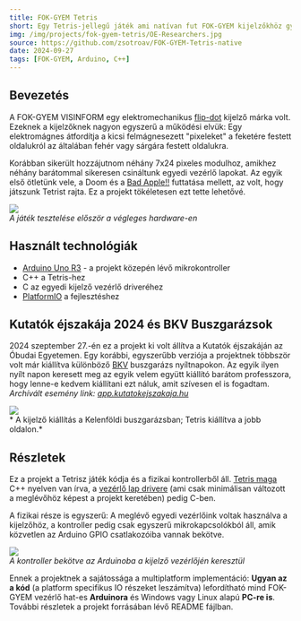```yaml
---
title: FOK-GYEM Tetris
short: Egy Tetris-jellegű játék ami natívan fut FOK-GYEM kijelzőkhöz gyártott, egyedi, arduino alapú vezérlőn. Bemutatva a 2024-es Kutatók éjszakáján az Óbudai Egyetemen.
img: /img/projects/fok-gyem-tetris/OE-Researchers.jpg
source: https://github.com/zsotroav/FOK-GYEM-Tetris-native
date: 2024-09-27
tags: [FOK-GYEM, Arduino, C++]
---
```


## Bevezetés
A FOK-GYEM VISINFORM egy elektromechanikus
[flip-dot](https://en.wikipedia.org/wiki/Flip-disc_display) kijelző márka volt.
Ezeknek a kijelzőknek nagyon egyszerű a működési elvük: Egy elektromágnes
átfordítja a kicsi felmágnesezett "pixeleket" a feketére festett oldalukról az
általában fehér vagy sárgára festett oldalukra.

Korábban sikerült hozzájutnom néhány 7x24 pixeles modulhoz, amikhez néhány
barátommal sikeresen csináltunk egyedi vezérlő lapokat. Az egyik első ötletünk
vele, a Doom és a [Bad Apple!!](./fok-gyem-bad-apple) futtatása mellett, az
volt, hogy játszunk Tetrist rajta. Ez a projekt tökéletesen ezt tette lehetővé.

![](/img/projects/fok-gyem-tetris/testing.jpg) <br /> *A játék tesztelése
először a végleges hardware-en*

## Használt technológiák
* [Arduino Uno R3](https://store.arduino.cc/en-hu/products/arduino-uno-rev3) -
  a projekt közepén lévő mikrokontroller
* C++ a Tetris-hez
* C az egyedi kijelző vezérlő driveréhez
* [PlatformIO](https://platformio.org/) a fejlesztéshez

## Kutatók éjszakája 2024 és BKV Buszgarázsok

2024 szeptember 27.-én ez a projekt ki volt állítva a Kutatók éjszakáján az
Óbudai Egyetemen. Egy korábbi, egyszerűbb verziója a projektnek többször volt
már kiállítva különböző [BKV](https://bkv.hu) buszgarázs nyíltnapokon. Az egyik
ilyen nyílt napon keresett meg az egyik velem együtt kiállító barátom
professzora, hogy lenne-e kedvem kiállítani ezt náluk, amit szívesen el is
fogadtam. *Archívált esemény link:
[app.kutatokejszakaja.hu](https://web.archive.org/web/20250327094120/https://app.kutatokejszakaja.hu/esemenyek/obudai-egyetem-kando-kalman-villamosmernoki-kar/display-show-elektronikus-utastajekoztatas-multja-jelene-es-jovoje)*

![](/img/projects/fok-gyem-tetris/kelenfold_garazs.jpg) <br />* A kijelző
kiállítás a Kelenföldi buszgarázsban; Tetris kiállítva a jobb oldalon.*

## Részletek
Ez a projekt a Tetrisz játék kódja és a fizikai kontrollerből áll. [Tetris
maga](https://github.com/zsotroav/FOK-GYEM-Tetris-native) C++ nyelven van írva,
a [vezérlő lap drivere](https://github.com/zsotroav/FOK-GYEM) (ami csak
minimálisan változott a meglévőhöz képest a projekt keretében) pedig C-ben. 

A fizikai része is egyszerű: A meglévő egyedi vezérlőink voltak használva a
kijelzőhöz, a kontroller pedig csak egyszerű mikrokapcsolókból áll, amik
közvetlen az Arduino GPIO csatlakozóiba vannak bekötve.

![](/img/projects/fok-gyem-tetris/keypad.jpg) <br/> *A kontroller bekötve az
Arduinoba a kijelző vezérlőjén keresztül*

Ennek a projektnek a sajátossága a multiplatform implementáció: **Ugyan az a
kód** (a platform specifikus IO részeket leszámítva) lefordítható mind FOK-GYEM
vezérlő hat-es **Arduinora** és Windows vagy Linux alapú **PC-re is**. További
részletek a projekt forrásában lévő README fájlban.

